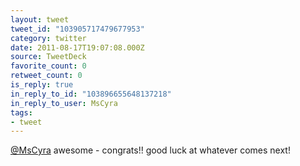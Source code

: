 ```yaml
---
layout: tweet
tweet_id: "103905717479677953"
category: twitter
date: 2011-08-17T19:07:08.000Z
source: TweetDeck
favorite_count: 0
retweet_count: 0
is_reply: true
in_reply_to_id: "103896655648137218"
in_reply_to_user: MsCyra
tags:
- tweet
---
```


[@MsCyra](https://twitter.com/@MsCyra) awesome - congrats!! good luck at whatever comes next!
